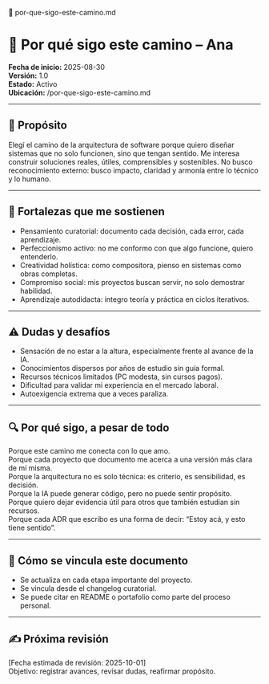 📄 por-que-sigo-este-camino.md
# 🌱 Por qué sigo este camino – Ana

**Fecha de inicio:** 2025-08-30  
**Versión:** 1.0  
**Estado:** Activo  
**Ubicación:** /por-que-sigo-este-camino.md

---

## 🎯 Propósito

Elegí el camino de la arquitectura de software porque quiero diseñar sistemas que no solo funcionen, sino que tengan sentido. Me interesa construir soluciones reales, útiles, comprensibles y sostenibles. No busco reconocimiento externo: busco impacto, claridad y armonía entre lo técnico y lo humano.

---

## 🧠 Fortalezas que me sostienen

- Pensamiento curatorial: documento cada decisión, cada error, cada aprendizaje.
- Perfeccionismo activo: no me conformo con que algo funcione, quiero entenderlo.
- Creatividad holística: como compositora, pienso en sistemas como obras completas.
- Compromiso social: mis proyectos buscan servir, no solo demostrar habilidad.
- Aprendizaje autodidacta: integro teoría y práctica en ciclos iterativos.

---

## ⚠️ Dudas y desafíos

- Sensación de no estar a la altura, especialmente frente al avance de la IA.
- Conocimientos dispersos por años de estudio sin guía formal.
- Recursos técnicos limitados (PC modesta, sin cursos pagos).
- Dificultad para validar mi experiencia en el mercado laboral.
- Autoexigencia extrema que a veces paraliza.

---

## 🔍 Por qué sigo, a pesar de todo

Porque este camino me conecta con lo que amo.  
Porque cada proyecto que documento me acerca a una versión más clara de mí misma.  
Porque la arquitectura no es solo técnica: es criterio, es sensibilidad, es decisión.  
Porque la IA puede generar código, pero no puede sentir propósito.  
Porque quiero dejar evidencia útil para otros que también estudian sin recursos.  
Porque cada ADR que escribo es una forma de decir: “Estoy acá, y esto tiene sentido”.

---

## 📎 Cómo se vincula este documento

- Se actualiza en cada etapa importante del proyecto.  
- Se vincula desde el changelog curatorial.  
- Se puede citar en README o portafolio como parte del proceso personal.

---

## ✍️ Próxima revisión

[Fecha estimada de revisión: 2025-10-01]  
Objetivo: registrar avances, revisar dudas, reafirmar propósito.
